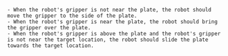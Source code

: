 
    - When the robot's gripper is not near the plate, the robot should move the gripper to the side of the plate.
    - When the robot's gripper is near the plate, the robot should bring the gripper over the plate.
    - When the robot's gripper is above the plate and the robot's gripper is not near the target location, the robot should slide the plate towards the target location.